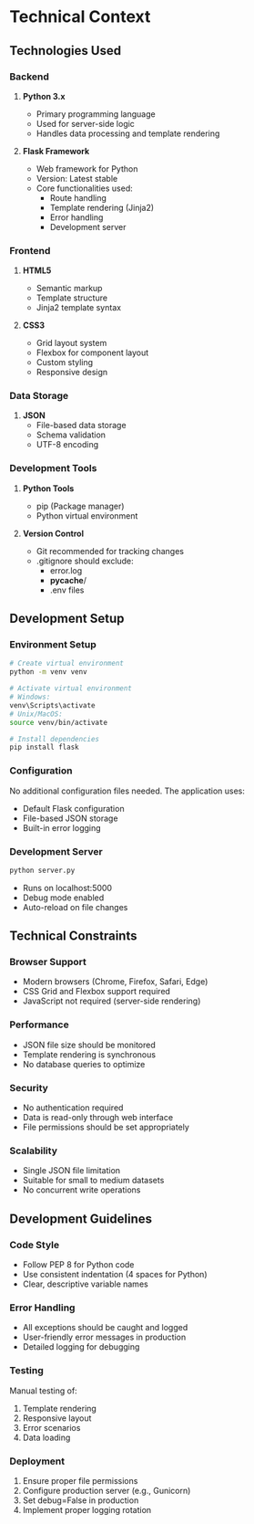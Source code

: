# Technical Context

## Technologies Used

### Backend
1. **Python 3.x**
   - Primary programming language
   - Used for server-side logic
   - Handles data processing and template rendering

2. **Flask Framework**
   - Web framework for Python
   - Version: Latest stable
   - Core functionalities used:
     * Route handling
     * Template rendering (Jinja2)
     * Error handling
     * Development server

### Frontend
1. **HTML5**
   - Semantic markup
   - Template structure
   - Jinja2 template syntax

2. **CSS3**
   - Grid layout system
   - Flexbox for component layout
   - Custom styling
   - Responsive design

### Data Storage
1. **JSON**
   - File-based data storage
   - Schema validation
   - UTF-8 encoding

### Development Tools
1. **Python Tools**
   - pip (Package manager)
   - Python virtual environment

2. **Version Control**
   - Git recommended for tracking changes
   - .gitignore should exclude:
     * error.log
     * __pycache__/
     * .env files

## Development Setup

### Environment Setup
```bash
# Create virtual environment
python -m venv venv

# Activate virtual environment
# Windows:
venv\Scripts\activate
# Unix/MacOS:
source venv/bin/activate

# Install dependencies
pip install flask
```

### Configuration
No additional configuration files needed. The application uses:
- Default Flask configuration
- File-based JSON storage
- Built-in error logging

### Development Server
```bash
python server.py
```
- Runs on localhost:5000
- Debug mode enabled
- Auto-reload on file changes

## Technical Constraints

### Browser Support
- Modern browsers (Chrome, Firefox, Safari, Edge)
- CSS Grid and Flexbox support required
- JavaScript not required (server-side rendering)

### Performance
- JSON file size should be monitored
- Template rendering is synchronous
- No database queries to optimize

### Security
- No authentication required
- Data is read-only through web interface
- File permissions should be set appropriately

### Scalability
- Single JSON file limitation
- Suitable for small to medium datasets
- No concurrent write operations

## Development Guidelines

### Code Style
- Follow PEP 8 for Python code
- Use consistent indentation (4 spaces for Python)
- Clear, descriptive variable names

### Error Handling
- All exceptions should be caught and logged
- User-friendly error messages in production
- Detailed logging for debugging

### Testing
Manual testing of:
1. Template rendering
2. Responsive layout
3. Error scenarios
4. Data loading

### Deployment
1. Ensure proper file permissions
2. Configure production server (e.g., Gunicorn)
3. Set debug=False in production
4. Implement proper logging rotation
